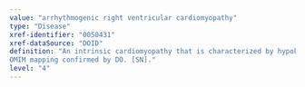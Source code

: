 ```yaml
---
value: "arrhythmogenic right ventricular cardiomyopathy"
type: "Disease"
xref-identifier: "0050431"
xref-dataSource: "DOID"
definition: "An intrinsic cardiomyopathy that is characterized by hypokinetic areas involving the free wall of the right ventricle, with fibrofatty replacement of the right ventricular myocardium, with associated arrhythmias originating in the right ventricle.|Xref MGI.
OMIM mapping confirmed by DO. [SN]."
level: "4"
---
```

